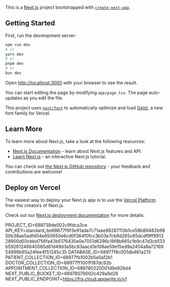 This is a [Next.js](https://nextjs.org) project bootstrapped with [`create-next-app`](https://nextjs.org/docs/app/api-reference/cli/create-next-app).

## Getting Started

First, run the development server:

```bash
npm run dev
# or
yarn dev
# or
pnpm dev
# or
bun dev
```

Open [http://localhost:3000](http://localhost:3000) with your browser to see the result.

You can start editing the page by modifying `app/page.tsx`. The page auto-updates as you edit the file.

This project uses [`next/font`](https://nextjs.org/docs/app/building-your-application/optimizing/fonts) to automatically optimize and load [Geist](https://vercel.com/font), a new font family for Vercel.

## Learn More

To learn more about Next.js, take a look at the following resources:

- [Next.js Documentation](https://nextjs.org/docs) - learn about Next.js features and API.
- [Learn Next.js](https://nextjs.org/learn) - an interactive Next.js tutorial.

You can check out [the Next.js GitHub repository](https://github.com/vercel/next.js) - your feedback and contributions are welcome!

## Deploy on Vercel

The easiest way to deploy your Next.js app is to use the [Vercel Platform](https://vercel.com/new?utm_medium=default-template&filter=next.js&utm_source=create-next-app&utm_campaign=create-next-app-readme) from the creators of Next.js.

Check out our [Next.js deployment documentation](https://nextjs.org/docs/app/building-your-application/deploying) for more details.

PROJECT_ID=689739de002c9fdca3ce
API_KEY=standard_be68677f9f3e91ada7c71aae99287113b1ce58b89482b9850b38ae5adfd04e650650e6cd0f364f0fcc3b03e7cb9d265c65dcdf9ff991328900d50cbbd756fa43b5176435e0e7051d6296c18f8b665c1b9c47d3cb133b59261246640585d61d49d3a5bc83aacd1e108ae59e15ed9a2454a8a7216954999b95a24fee4f51245c35
DATABASE_ID=68977f8c001db461a213
PATIENT_COLLECTION_ID=68977fb1002b5a0a12b1
DOCTOR_COLLECTION_ID=68977ff1001f187dc92b
APPOINTMENT_COLLECTION_ID=689780220001d9e926d4
NEXT_PUBLIC_BUCKET_ID=68978079002c429a9d28
NEXT_PUBLIC_ENDPOINT=https://fra.cloud.appwrite.io/v1


